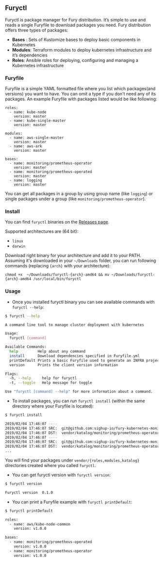 ## Furyctl

Furyctl is package manager for Fury distribution. It’s simple to use and reads a single Furyfile to download 
packages you need. Fury distribution offers three types of packages:

- **Bases** : Sets of Kustomize bases to deploy basic components in Kubernetes 
- **Modules**: Terraform modules to deploy kubernetes infrastructure and it’s dependencies
- **Roles**: Ansible roles for deploying, configuring and managing a Kubernetes infrastructure

### Furyfile

Furyfile is a simple YAML formatted file where you list which packages(and versions) you want to have. 
You can omit a type if you don't need any of its packages. An example Furyfile with packages listed 
would be like following:

```
roles:
  - name: kube-node
    version: master
  - name: kube-single-master
    version: master

modules:
  - name: aws-single-master
    version: master
  - name: aws-ark
    version: master

bases:
  - name: monitoring/prometheus-operator
    version: master
  - name: monitoring/prometheus-operated
    version: master
  - name: logging
    version: master
```

You can get all packages in a group by using group name (like `logging`) or single packages under a group 
(like `monitoring/prometheus-operator`).

### Install 

You can find `furyctl` binaries on the [Releases page](https://github.com/sighup-io/furyagent/releases). 

Supported architectures are (64 bit):
- `linux`
- `darwin`

Download right binary for your architecture and add it to your PATH. Assuming it's downloaded in your
`~/Downloads` folder, you can run following commands (replacing `{arch}` with your architecture):

```
chmod +x  ~/Downloads/furyctl-{arch}-amd64 && mv ~/Downloads/furyctl-{arch}-amd64 /usr/local/bin/furyctl
```

### Usage

- Once you installed furyctl binary you can see available commands with `furyctl --help`:

```bash
$ furyctl --help

A command line tool to manage cluster deployment with kubernetes

Usage:
  furyctl [command]

Available Commands:
  help         Help about any command
  install      Download dependencies specified in Furyfile.yml
  printDefault Prints a basic Furyfile used to generate an INFRA project
  version      Prints the client version information

Flags:
  -h, --help     help for furyctl
  -t, --toggle   Help message for toggle

Use "furyctl [command] --help" for more information about a command.
```

- To install packages, you can run `furyctl install` (within the same directory where your Furyfile is located): 

```bash
$ furyctl install

2019/02/04 17:46:07 ----
2019/02/04 17:46:07 SRC:  git@github.com:sighup-io/fury-kubernetes-monitoring//katalog/prometheus-operator?ref=master
2019/02/04 17:46:07 DST:  vendor/katalog/monitoring/prometheus-operator
2019/02/04 17:46:07 ----
2019/02/04 17:46:07 SRC:  git@github.com:sighup-io/fury-kubernetes-monitoring//katalog/prometheus-operator?ref=master
2019/02/04 17:46:07 DST:  vendor/katalog/monitoring/prometheus-operator
...
```   
You will find your packages under `vendor/{roles,modules,katalog}` directories created where you called `furyctl`.


- You can get furyctl version with `furyctl version`:

```bash
$ furyctl version

Furyctl version  0.1.0
```

- You can print a Furyfile example with `furyctl printDefault`:

```bash
$ furyctl printDefault

roles:
  - name: aws/kube-node-common
    version: v1.0.0

bases:
  - name: monitoring/prometheus-operated
    version: v1.0.0
  - name: monitoring/prometheus-operator
    version: v1.0.0
```
